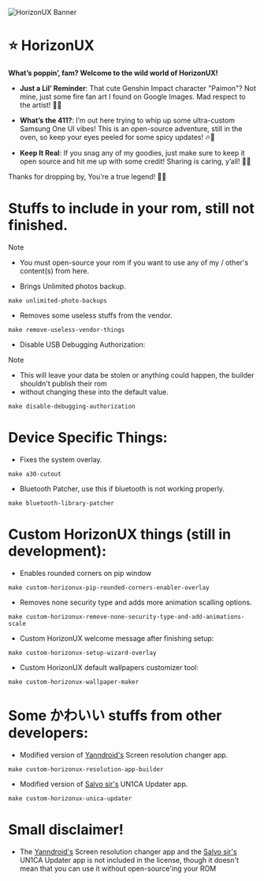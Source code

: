 ![HorizonUX Banner](https://github.com/forsaken-heart24/HorizonUX/blob/main/banner_images/HorizonUX.png?raw=true)

# ⭐ HorizonUX

**What’s poppin’, fam? Welcome to the wild world of HorizonUX!**

- **Just a Lil’ Reminder**: That cute Genshin Impact character "Paimon"? Not mine, just some fire fan art I found on Google Images. Mad respect to the artist! 🎨✨

- **What’s the 411?**: I’m out here trying to whip up some ultra-custom Samsung One UI vibes! This is an open-source adventure, still in the oven, so keep your eyes peeled for some spicy updates! 🔥🚀

- **Keep It Real**: If you snag any of my goodies, just make sure to keep it open source and hit me up with some credit! Sharing is caring, y’all! 🤗💯

Thanks for dropping by, You’re a true legend! 💖✨

# Stuffs to include in your rom, still not finished.
> [!NOTE]  
> - You must open-source your rom if you want to use any of my / other's content(s) from here.
- Brings Unlimited photos backup.
```
make unlimited-photo-backups
```

- Removes some useless stuffs from the vendor.
```
make remove-useless-vendor-things
```

- Disable USB Debugging Authorization: 
> [!NOTE]  
> - This will leave your data be stolen or anything could happen, the builder shouldn't publish their rom
> - without changing these into the default value.
```
make disable-debugging-authorization
```

# Device Specific Things:
- Fixes the system overlay.
```
make a30-cutout
```

- Bluetooth Patcher, use this if bluetooth is not working properly.
```
make bluetooth-library-patcher
```

# Custom HorizonUX things (still in development):
- Enables rounded corners on pip window
```
make custom-horizonux-pip-rounded-corners-enabler-overlay
```

- Removes none security type and adds more animation scalling options.
```
make custom-horizonux-remove-none-security-type-and-add-animations-scale
```

- Custom HorizonUX welcome message after finishing setup:
```
make custom-horizonux-setup-wizard-overlay
```

- Custom HorizonUX default wallpapers customizer tool:
```
make custom-horizonux-wallpaper-maker
```

# Some かわいい stuffs from other developers:
- Modified version of <a href="https://github.com/yanndroid/screenresolution">Yanndroid's</a> Screen resolution changer app.
```
make custom-horizonux-resolution-app-builder
```

- Modified version of <a href="https://github.com/salvogiangri">Salvo sir's</a> UN1CA Updater app.
```
make custom-horizonux-unica-updater
```

# Small disclaimer!
- The <a href="https://github.com/yanndroid/screenresolution">Yanndroid's</a> Screen resolution changer app and the <a href="https://github.com/salvogiangri">Salvo sir's</a> UN1CA Updater app is not included in the license, though it doesn't
mean that you can use it without open-source'ing your ROM
